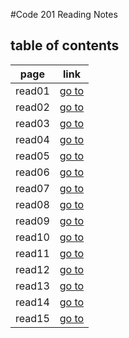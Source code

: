 #Code 201 Reading Notes 

## table of contents 

page | link
------------ | -------------
read01 | [go to](https://ownal-daboubi.github.io/reading-_otes/read01)
read02 | [go to](https://ownal-daboubi.github.io/reading-_otes/read02)
read03 | [go to](https://ownal-daboubi.github.io/reading-_otes/read03)
read04 | [go to](https://ownal-daboubi.github.io/readingnotes201/read04)
read05 | [go to](https://ownal-daboubi.github.io/readingnotes201/read05)
read06 | [go to](https://ownal-daboubi.github.io/readingnotes201/read06)
read07 | [go to](https://ownal-daboubi.github.io/readingnotes201/read07)
read08 | [go to]()
read09 | [go to]()
read10 | [go to]()
read11 | [go to]()
read12 | [go to]()
read13 | [go to]()
read14 | [go to]()
read15 | [go to]()


